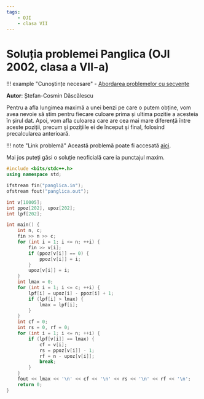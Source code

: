 ```yaml
---
tags:
    - OJI
    - clasa VII
---
```


# Soluția problemei Panglica (OJI 2002, clasa a VII-a)

!!! example "Cunoștințe necesare"
    - [Abordarea problemelor cu secvențe](https://edu.roalgo.ro/usor/sequences/)

**Autor**: Ștefan-Cosmin Dăscălescu

Pentru a afla lungimea maximă a unei benzi pe care o putem obține, vom avea
nevoie să știm pentru fiecare culoare prima și ultima pozitie a acesteia în
șirul dat. Apoi, vom afla culoarea care are cea mai mare diferență între aceste
poziții, precum și pozițiile ei de început și final, folosind precalcularea
anterioară.

!!! note "Link problemă"
    Această problemă poate fi accesată [aici](https://kilonova.ro/problems/705/).

Mai jos puteți găsi o soluție neoficială care ia punctajul maxim.

```cpp
#include <bits/stdc++.h>
using namespace std;

ifstream fin("panglica.in");
ofstream fout("panglica.out");

int v[10005];
int ppoz[202], upoz[202];
int lpf[202];

int main() {
    int n, c;
    fin >> n >> c;
    for (int i = 1; i <= n; ++i) {
        fin >> v[i];
        if (ppoz[v[i]] == 0) {
            ppoz[v[i]] = i;
        }
        upoz[v[i]] = i;
    }
    int lmax = 0;
    for (int i = 1; i <= c; ++i) {
        lpf[i] = upoz[i] - ppoz[i] + 1;
        if (lpf[i] > lmax) {
            lmax = lpf[i];
        }
    }
    int cf = 0;
    int rs = 0, rf = 0;
    for (int i = 1; i <= n; ++i) {
        if (lpf[v[i]] == lmax) {
            cf = v[i];
            rs = ppoz[v[i]] - 1;
            rf = n - upoz[v[i]];
            break;
        }
    }
    fout << lmax << '\n' << cf << '\n' << rs << '\n' << rf << '\n';
    return 0;
}
```

